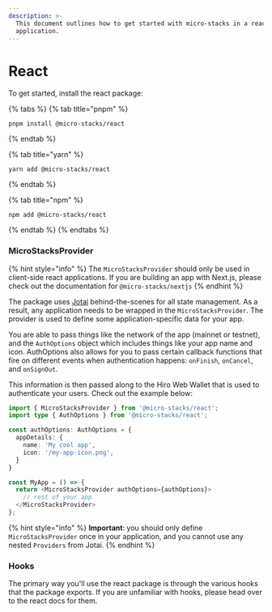 ```yaml
---
description: >-
  This document outlines how to get started with micro-stacks in a react
  application.
---
```


# React

To get started, install the react package:

{% tabs %}
{% tab title="pnpm" %}
```
pnpm install @micro-stacks/react
```
{% endtab %}

{% tab title="yarn" %}
```
yarn add @micro-stacks/react
```
{% endtab %}

{% tab title="npm" %}
```
npm add @micro-stacks/react
```
{% endtab %}
{% endtabs %}

### MicroStacksProvider

{% hint style="info" %}
The `MicroStacksProvider` should only be used in client-side react applications. If you are building an app with Next.js, please check out the documentation for `@micro-stacks/nextjs`
{% endhint %}

The package uses [Jotai](https://jotai.org) behind-the-scenes for all state management. As a result, any application needs to be wrapped in the `MicroStacksProvider`. The provider is used to define some application-specific data for your app.&#x20;

You are able to pass things like the network of the app (mainnet or testnet), and the `AuthOptions` object which includes things like your app name and icon. AuthOptions also allows for you to pass certain callback functions that fire on different events when authentication happens: `onFinish`, `onCancel`, and `onSignOut`.&#x20;

This information is then passed along to the Hiro Web Wallet that is used to authenticate your users. Check out the example below:

```typescript
import { MicroStacksProvider } from '@micro-stacks/react';
import type { AuthOptions } from '@micro-stacks/react';

const authOptions: AuthOptions = {
  appDetails: {
    name: 'My cool app',
    icon: '/my-app-icon.png',
  }
}

const MyApp = () => {
  return <MicroStacksProvider authOptions={authOptions}>
    // rest of your app
  </MicroStacksProvider>
};
```

{% hint style="info" %}
**Important**: you should only define `MicroStacksProvider` once in your application, and you cannot use any nested `Providers` from Jotai.
{% endhint %}

### Hooks

The primary way you'll use the react package is through the various hooks that the package exports. If you are unfamiliar with hooks, please head over to the react docs for them.

